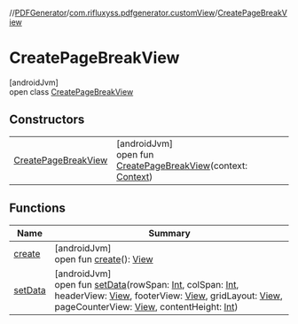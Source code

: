 //[PDFGenerator](../../../index.md)/[com.rifluxyss.pdfgenerator.customView](../index.md)/[CreatePageBreakView](index.md)

# CreatePageBreakView

[androidJvm]\
open class [CreatePageBreakView](index.md)

## Constructors

| | |
|---|---|
| [CreatePageBreakView](-create-page-break-view.md) | [androidJvm]<br>open fun [CreatePageBreakView](-create-page-break-view.md)(context: [Context](https://developer.android.com/reference/kotlin/android/content/Context.html)) |

## Functions

| Name | Summary |
|---|---|
| [create](create.md) | [androidJvm]<br>open fun [create](create.md)(): [View](https://developer.android.com/reference/kotlin/android/view/View.html) |
| [setData](set-data.md) | [androidJvm]<br>open fun [setData](set-data.md)(rowSpan: [Int](https://kotlinlang.org/api/latest/jvm/stdlib/kotlin/-int/index.html), colSpan: [Int](https://kotlinlang.org/api/latest/jvm/stdlib/kotlin/-int/index.html), headerView: [View](https://developer.android.com/reference/kotlin/android/view/View.html), footerView: [View](https://developer.android.com/reference/kotlin/android/view/View.html), gridLayout: [View](https://developer.android.com/reference/kotlin/android/view/View.html), pageCounterView: [View](https://developer.android.com/reference/kotlin/android/view/View.html), contentHeight: [Int](https://kotlinlang.org/api/latest/jvm/stdlib/kotlin/-int/index.html)) |
